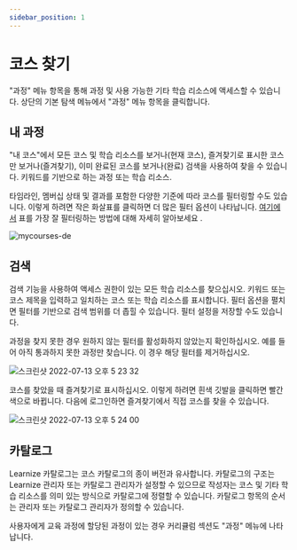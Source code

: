 ```yaml
---
sidebar_position: 1
---
```


# 코스 찾기

"과정" 메뉴 항목을 통해 과정 및 사용 가능한 기타 학습 리소스에 액세스할 수 있습니다. 상단의 기본 탐색 메뉴에서 "과정" 메뉴 항목을 클릭합니다.

## 내 과정

"내 코스"에서 모든 코스 및 학습 리소스를 보거나(현재 코스), 즐겨찾기로 표시한 코스만 보거나(즐겨찾기), 이미 완료된 코스를 보거나(완료) 검색을 사용하여 찾을 수 있습니다. 키워드를 기반으로 하는 과정 또는 학습 리소스.

타임라인, 멤버십 상태 및 결과를 포함한 다양한 기준에 따라 코스를 필터링할 수도 있습니다. 이렇게 하려면 작은 화살표를 클릭하면 더 많은 필터 옵션이 나타납니다. [여기에서](http://docs.learnize.co.kr/manual_user/personal/Working_with_tables/) 표를 가장 잘 필터링하는 방법에 대해 자세히 알아보세요 .

![mycourses-de](https://user-images.githubusercontent.com/68142821/178686357-85858db8-0340-495a-91e1-056724599890.png)

## 검색

검색 기능을 사용하여 액세스 권한이 있는 모든 학습 리소스를 찾으십시오. 키워드 또는 코스 제목을 입력하고 일치하는 코스 또는 학습 리소스를 표시합니다. 필터 옵션을 펼치면 필터를 기반으로 검색 범위를 더 좁힐 수 있습니다. 필터 설정을 저장할 수도 있습니다.

과정을 찾지 못한 경우 원하지 않는 필터를 활성화하지 않았는지 확인하십시오. 예를 들어 아직 통과하지 못한 과정만 찾습니다. 이 경우 해당 필터를 제거하십시오.

![스크린샷 2022-07-13 오후 5 23 32](https://user-images.githubusercontent.com/68142821/178686685-b8ee74c4-8be6-4b28-8483-dfb33ce76548.png)

코스를 찾았을 때 즐겨찾기로 표시하십시오. 이렇게 하려면 흰색 깃발을 클릭하면 빨간색으로 바뀝니다. 다음에 로그인하면 즐겨찾기에서 직접 코스를 찾을 수 있습니다.

![스크린샷 2022-07-13 오후 5 24 00](https://user-images.githubusercontent.com/68142821/178686786-c66cb9e0-137e-4a7d-ad64-493e27e61f92.png)

## 카탈로그

Learnize 카탈로그는 코스 카탈로그의 종이 버전과 유사합니다. 카탈로그의 구조는 Learnize 관리자 또는 카탈로그 관리자가 설정할 수 있으므로 작성자는 코스 및 기타 학습 리소스를 의미 있는 방식으로 카탈로그에 정렬할 수 있습니다. 카탈로그 항목의 순서는 관리자 또는 카탈로그 관리자가 정의할 수 있습니다.

사용자에게 교육 과정에 할당된 과정이 있는 경우 커리큘럼 섹션도 "과정" 메뉴에 나타납니다.